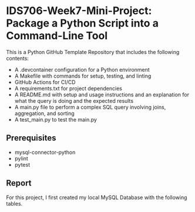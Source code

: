 # IDS706-Week7-Mini-Project: Package a Python Script into a Command-Line Tool

This is a Python GitHub Template Repository that includes the following contents:
- A .devcontainer configuration for a Python environment
- A Makefile with commands for setup, testing, and linting
- GitHub Actions for CI/CD
- A requirements.txt for project dependencies
- A README.md with setup and usage instructions and an explanation for what the query is doing and the expected results
- A main.py file to perform a complex SQL query involving joins, aggregation, and sorting
- A test_main.py to test the main.py
  
## Prerequisites

- mysql-connector-python
- pylint
- pytest

## Report

For this project, I first created my local MySQL Database with the following tables.
